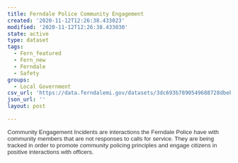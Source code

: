 ```yaml
---
title: Ferndale Police Community Engagement
created: '2020-11-12T12:26:38.433023'
modified: '2020-11-12T12:26:38.433030'
state: active
type: dataset
tags:
  - Fern_featured
  - Fern_new
  - Ferndale
  - Safety
groups:
  - Local Government
csv_url: 'https://data.ferndalemi.gov/datasets/3dc693b7890549688728dbeb5782dc28_0.csv'
json_url: ''
layout: post

---
```

<span style='color: rgb(51, 51, 51); font-family: Verdana, Arial, Helvetica, sans-serif; font-size: 13.3333px;'>Community Engagement Incidents are interactions the Ferndale Police have with community members that are not responses to calls for service. They are being tracked in order to promote community policing principles and engage citizens in positive interactions with officers.</span>

